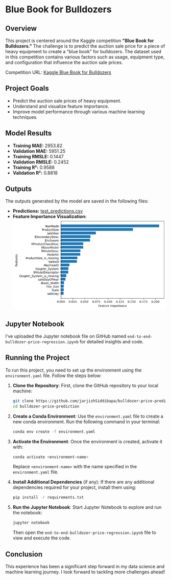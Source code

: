# Blue Book for Bulldozers

## Overview

This project is centered around the Kaggle competition **"Blue Book for Bulldozers."** The challenge is to predict the auction sale price for a piece of heavy equipment to create a "blue book" for bulldozers. The dataset used in this competition contains various factors such as usage, equipment type, and configuration that influence the auction sale prices.

Competition URL: [Kaggle Blue Book for Bulldozers](https://www.kaggle.com/c/bluebook-for-bulldozers/overview)

## Project Goals

- Predict the auction sale prices of heavy equipment.
- Understand and visualize feature importance.
- Improve model performance through various machine learning techniques.

## Model Results

- **Training MAE:** 2953.82
- **Validation MAE:** 5951.25
- **Training RMSLE:** 0.1447
- **Validation RMSLE:** 0.2452
- **Training R²:** 0.9588
- **Validation R²:** 0.8818

## Outputs

The outputs generated by the model are saved in the following files:

- **Predictions:** [test_predictions.csv](test_predictions.csv)
- **Feature Importance Visualization:** ![Feature Importance](visualizations/feature_importance.png)

## Jupyter Notebook

I've uploaded the Jupyter notebook file on GitHub named `end-to-end-bulldozer-price-regression.ipynb` for detailed insights and code.

## Running the Project

To run this project, you need to set up the environment using the `environment.yaml` file. Follow the steps below:

1. **Clone the Repository**:
   First, clone the GitHub repository to your local machine:
   ```bash
   git clone https://github.com/jarjishSiddibapa/bulldozer-price-prediction
   cd bulldozer-price-prediction
   ```

2. **Create a Conda Environment**:
   Use the `environment.yaml` file to create a new conda environment. Run the following command in your terminal:
   ```bash
   conda env create -f environment.yaml
   ```

3. **Activate the Environment**:
   Once the environment is created, activate it with:
   ```bash
   conda activate <environment-name>
   ```
   Replace `<environment-name>` with the name specified in the `environment.yaml` file.

4. **Install Additional Dependencies** (if any):
   If there are any additional dependencies required for your project, install them using:
   ```bash
   pip install -r requirements.txt
   ```

5. **Run the Jupyter Notebook**:
   Start Jupyter Notebook to explore and run the notebook:
   ```bash
   jupyter notebook
   ```
   Then open the `end-to-end-bulldozer-price-regression.ipynb` file to view and execute the code.

## Conclusion

This experience has been a significant step forward in my data science and machine learning journey. I look forward to tackling more challenges ahead!
